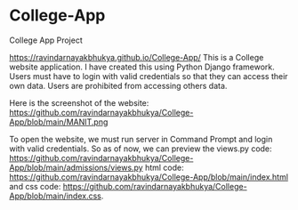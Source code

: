 # College-App
College App Project

https://ravindarnayakbhukya.github.io/College-App/ 
This is a College website application. I have created this using Python Django framework. Users must have to login with valid credentials so that they can access their own data. Users are prohibited from accessing others data.

Here is the screenshot of the website: https://github.com/ravindarnayakbhukya/College-App/blob/main/MANIT.png

To open the website, we must run server in Command Prompt and login  with valid credentials. So as of now, we can preview the 
views.py code: https://github.com/ravindarnayakbhukya/College-App/blob/main/admissions/views.py
html code: https://github.com/ravindarnayakbhukya/College-App/blob/main/index.html and 
css code: https://github.com/ravindarnayakbhukya/College-App/blob/main/index.css.

